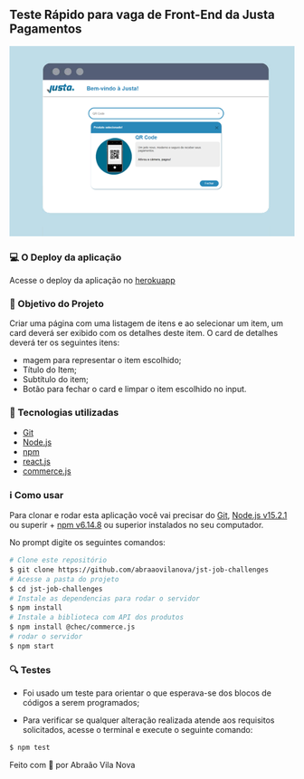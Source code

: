 ## Teste Rápido para vaga de Front-End da Justa Pagamentos
![image info](./img/banner.png)

### :computer: O Deploy da aplicação
Acesse o deploy da aplicação no [herokuapp](https://desafio-justa.herokuapp.com/)

### :file_folder: Objetivo do Projeto
Criar uma página com uma listagem de itens e ao selecionar um item, um card deverá ser exibido com os detalhes deste item. O card de detalhes deverá ter os seguintes itens:
- magem para representar o item escolhido;
- Título do Item;
- Subtítulo do item;
- Botão para fechar o card e limpar o item escolhido no input.

### :telescope: Tecnologias utilizadas

- [Git](https://git-scm.com/)
- [Node.js](https://nodejs.org/en/)
- [npm](https://www.npmjs.com/)
- [react.js](https://pt-br.reactjs.org/)
- [commerce.js](https://commercejs.com/)

### :information_source: Como usar
Para clonar e rodar esta aplicação você vai precisar do [Git](https://git-scm.com),
 [Node.js v15.2.1](https://nodejs.org/en/) ou superir + [npm v6.14.8](https://www.npmjs.com/) ou superior instalados no seu computador.

No prompt digite os seguintes comandos:

```bash
# Clone este repositório
$ git clone https://github.com/abraaovilanova/jst-job-challenges
# Acesse a pasta do projeto
$ cd jst-job-challenges
# Instale as dependencias para rodar o servidor
$ npm install
# Instale a biblioteca com API dos produtos
$ npm install @chec/commerce.js
# rodar o servidor
$ npm start
```
### :mag: Testes
- Foi usado um teste para orientar o que esperava-se dos blocos de códigos a serem programados;

- Para verificar se qualquer alteração realizada atende aos requisitos solicitados, acesse o terminal e execute o seguinte comando:

```bash
$ npm test
```

Feito com :gift_heart: por Abraão Vila Nova
